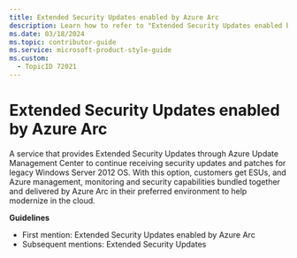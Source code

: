 ```yaml
---
title: Extended Security Updates enabled by Azure Arc
description: Learn how to refer to "Extended Security Updates enabled by Azure Arc" in your content.
ms.date: 03/18/2024
ms.topic: contributor-guide
ms.service: microsoft-product-style-guide
ms.custom:
  - TopicID 72021
---
```



# Extended Security Updates enabled by Azure Arc

A service that provides Extended Security Updates through Azure Update Management Center to continue receiving security updates and patches for legacy Windows Server 2012 OS. With this option, customers get ESUs, and Azure management, monitoring and security capabilities bundled together and delivered by Azure Arc in their preferred environment to help modernize in the cloud.

**Guidelines**

- First mention: Extended Security Updates enabled by Azure Arc
- Subsequent mentions: Extended Security Updates

